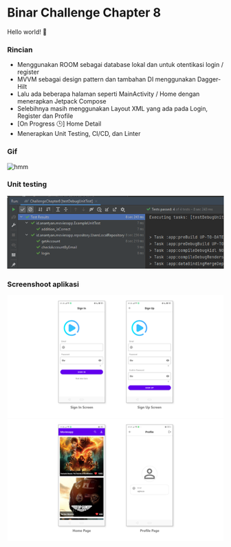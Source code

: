 # Binar Challenge Chapter 8
Hello world! 🚀
### Rincian
- Menggunakan ROOM sebagai database lokal dan untuk otentikasi login / register
- MVVM sebagai design pattern dan tambahan DI menggunakan Dagger-Hilt
- Lalu ada beberapa halaman seperti MainActivity / Home dengan menerapkan Jetpack Compose
- Selebihnya masih menggunakan Layout XML yang ada pada Login, Register dan Profile
- [On Progress 🕒] Home Detail 
- Menerapkan Unit Testing, CI/CD, dan Linter
### Gif
![hmm](https://raw.githubusercontent.com/anantyan/Binar-Android-Chapter-8/main/screenshoot/Record_2022-04-09-03-50-13.gif)
### Unit testing
![hmm](https://raw.githubusercontent.com/anantyan/Binar-Android-Chapter-8/main/screenshoot/pages___1.0.png)
### Screenshoot aplikasi
![hmm](https://raw.githubusercontent.com/anantyan/Binar-Android-Chapter-8/main/screenshoot/pages.png)
![hmm](https://raw.githubusercontent.com/anantyan/Binar-Android-Chapter-8/main/screenshoot/pages___1.png)